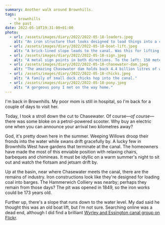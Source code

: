 ```yaml
---
summary: Another walk around Brownhills.
tags:
	- brownhills
  - the past
date: 2022-05-18T19:31:00+01:00
photo:
  - url: /assets/images/diary/2022/2022-05-18-loaders.jpeg
    alt: "An iron structure that looks designed to load things into a canal barge."
  - url: /assets/images/diary/2022/2022-05-18-boat-lift.jpeg
    alt: "A brick-lined slope leads to the canal. Was this for lifting boats in and out of the canal? My dad thinks so!"
  - url: /assets/images/diary/2022/2022-05-18-sign.jpeg
    alt: "A metal sign points in both directions. To the left: 150 meters - Chasewater Country Park. To the right: 702 meters - White Horse Road, 1.48 kilometres - Watling Street, 1.75 kilometres - Chase Road. This sign looks old, but strange that the distances are in metric — I wonder why that is?"
  - url: /assets/images/diary/2022/2022-05-18-chasewater-dam.jpeg
    alt: "The amazing Chasewater dam holds back 4.4 billion litres of water."
  - url: /assets/images/diary/2022/2022-05-18-chicks.jpeg
    alt: "A family of small duck chicks hop into the canal."
  - url: /assets/images/diary/2022/2022-05-18-pony.jpeg
    alt: "A gorgeous pony I met on the way home."
---
```

I'm back in Brownhills. My poor mom is still in hospital, so I'm back for a couple of days to visit her. 

Today, I took a stroll down the cut to Chasewater. Of course—_of course_—there was some bloke on a petrol-powered scooter. Why buy an electric one when you can announce your arrival two kilometres away?

God, it's pretty down here in the summer. Weeping Willows droop their fronds into the water while swans drift gracefully by. A lucky few in Brownhills West have gardens that terminate at the canal. The homeowners have made the most of this enviable position with relaxing chairs, barbeques and chimineas. It must be idyllic on a warm summer's night to sit out and watch the flotsam and jetsam drift by. 

Up at the basin, near where Chasewater meets the canal, there are the remains of industry. Iron constructions look like they're designed for loading coal into barges. The Hammerwich Colliery was nearby; perhaps they remain from those days? The pit was opened in 1849, so the iron works could be 173 years old.

Further up, there's a slope that runs down to the water level. My dad said he thought this was an old boat lift, but I'm not sure. Searching online was a dead end, although I did find a brilliant [Wyrley and Essington canal group on Flickr](https://www.flickr.com/groups/2537989@N20/).